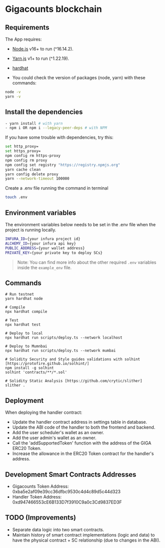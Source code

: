 # Gigacounts blockchain

## Requirements

The App requires:

- [Node.js](https://nodejs.org/) v16+ to run (^16.14.2).
- [Yarn.js](https://classic.yarnpkg.com/en/docs/install) v1+ to run (^1.22.19).
- [hardhat](https://hardhat.org/)

- You could check the version of packages (node, yarn) with these commands:

```sh
node -v
yarn -v
```

## Install the dependencies

```sh
- yarn install # with yarn
- npm i OR npm i --legacy-peer-deps # with NPM
```

If you have some trouble with dependencies, try this:

```sh
set http_proxy=
set https_proxy=
npm config rm https-proxy
npm config rm proxy
npm config set registry "https://registry.npmjs.org"
yarn cache clean
yarn config delete proxy
yarn --network-timeout 100000
```

Create a .env file running the command in terminal

```sh
touch .env
```

## Environment variables

The environment variables below needs to be set in the .env file when the project is running locally.

```sh
INFURA_ID={your infura project id}
ALCHEMY_ID={your infura api key}
PUBLIC_ADDRESS={your wallet address}
PRIVATE_KEY={your private key to deploy SCs}
```

> Note: You can find more info about the other required `.env` variables inside the `example_env` file.


## Commands

```shell
# Run testnet
yarn hardhat node

# Compile
npx hardhat compile

# Test
npx hardhat test

# Deploy to local
npx hardhat run scripts/deploy.ts --network localhost

# Deploy to Mumnbai 
npx hardhat run scripts/deploy.ts --network mumbai

# Solidity Security and Style guides validations with solhint [https://protofire.github.io/solhint/]
npm install -g solhint
solhint 'contracts/**/*.sol'

# Solidity Static Analysis [https://github.com/crytic/slither]
slither .
```

## Deployment 

When deploying the handler contract: 

- Update the handler contract address in settings table in database.
- Update the ABI code of the handler to both the frontend and backend.
- Add the user scheduler's wallet as an owner. 
- Add the user admin's wallet as an owner. 
- Call the 'addSupportedToken' function with the address of the GIGA ERC20 Token. 
- Increase the allowance in the ERC20 Token contract for the handler's address.


## Development Smart Contracts Addresses

- Gigacounts Token Address: 0xba5e2af09e39cc36dfbc9530c4d4c89d5c44d323
- Handler Token Address: 0xd947466553cE6B133D7f3910C9a0c3Cd9837ED3F

## TODO (Improvements)

- Separate data logic into two smart contracts.
- Maintain history of smart contract implementations (logic and data) to have the physical contract + SC relationship (due to changes in the ABI).
